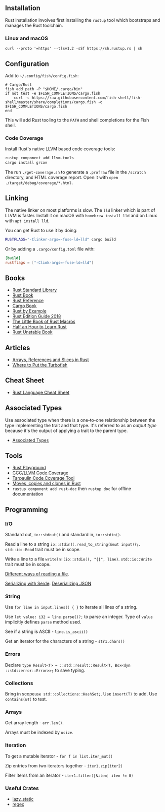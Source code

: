 ## Installation

Rust installation involves first installing the `rustup` tool which bootstraps and manages the Rust toolchain.
### Linux and macOS

```fish
curl --proto '=https' --tlsv1.2 -sSf https://sh.rustup.rs | sh
```

## Configuration

Add to `~/.config/fish/config.fish`:

```fish
# Cargo/Rust
fish_add_path -P "$HOME/.cargo/bin"
if not test -e $FISH_COMPLETIONS/cargo.fish
    curl -s https://raw.githubusercontent.com/fish-shell/fish-shell/master/share/completions/cargo.fish -o $FISH_COMPLETIONS/cargo.fish
end
```

This will add Rust tooling to the `PATH` and shell completions for the Fish shell.

### Code Coverage

Install Rust's native LLVM based code coverage tools:

```bash
rustup component add llvm-tools
cargo install grcov
```

The run `./get-coverage.sh` to generate a `.profraw` file in the `/scratch` directory, and HTML coverage report. Open it with `open ./target/debug/coverage/*.html`.

## Linking

The native linker on most platforms is slow.  The `lld` linker which is part of LLVM is faster.  Install it on macOS with `homebrew install lld` and on Linux with `apt install lld`.

You can get Rust to use it by doing:

```sh
RUSTFLAGS="-Clinker-args=-fuse-ld=lld" cargo build
```

Or by adding a `.cargo/config.toml` file with:

```toml
[build]
rustflags = ["-Clink-args=-fuse-ld=lld"]
```

## Books

- [Rust Standard Library](https://doc.rust-lang.org/std/index.html)
- [Rust Book](https://play.rust-lang.org/)
- [Rust Reference](https://doc.rust-lang.org/stable/reference/index.html)
- [Cargo Book](https://doc.rust-lang.org/cargo/index.html)
- [Rust by Example](https://doc.rust-lang.org/rust-by-example/index.html)
- [Rust Edition Guide 2018](https://doc.rust-lang.org/nightly/edition-guide/introduction.html)
- [The Little Book of Rust Macros](https://veykril.github.io/tlborm/macros/macro_rules.html)
- [Half an Hour to Learn Rust](https://fasterthanli.me/articles/a-half-hour-to-learn-rust)
- [Rust Unstable Book](https://doc.rust-lang.org/nightly/unstable-book/the-unstable-book.html)

## Articles

- [Arrays, References and Slices in Rust](https://hashrust.com/blog/arrays-vectors-and-slices-in-rust/)
- [Where to Put the Turbofish](https://matematikaadit.github.io/posts/rust-turbofish.html)

## Cheat Sheet

- [Rust Language Cheat Sheet](https://cheats.rs/)

## Associated Types

Use associated type when there is a one-to-one relationship between the type implementing the trait and that type.  It's referred to as an *output type* because it's the output of applying a trait to the parent type.

- [Associated Types](https://riptutorial.com/rust/example/8574/associated-types)

## Tools

- [Rust Playground](https://play.rust-lang.org/)
- [GCC/LLVM Code Coverage](https://doc.rust-lang.org/nightly/unstable-book/compiler-flags/source-based-code-coverage.html)
- [Tarpaulin Code Coverage Tool](https://github.com/xd009642/tarpaulin)
- [Moves, copies and clones in Rust](https://hashrust.com/blog/moves-copies-and-clones-in-rust/)
- `rustup component add rust-doc` then `rustup doc` for offline documentation

## Programming

### I/O

Standard out, `io::stdout()` and standard in, `io::stdin()`.

Read a line to a string `io::stdin().read_to_string(&mut input)?;`.  `std::io::Read` trait must be in scope.

Write a line to a file `writeln!(io::stdio(), "{}", line)`.  `std::io::Write` trait must be in scope.

[Different ways of reading a file](https://dev.to/dandyvica/different-ways-of-reading-files-in-rust-2n30).

[Serializing with Serde](https://serde.rs/).  [Deserializing JSON](https://juliano-alves.com/2020/01/06/rust-deserialize-json-with-serde/)

### String

Use `for line in input.lines() { }` to iterate all lines of a string.

Use `let value: i32 = line.parse()?;` to parse an integer.  Type of `value` implicitly defines `parse` method used.

See if a string is ASCII - `line.is_ascii()`

Get an iterator for the characters of a string - `str1.chars()`

### Errors

Declare `type Result<T> = ::std::result::Result<T, Box<dyn ::std::error::Error>>;` to save typing.

### Collections

Bring in scope`use std::collections::HashSet;`. Use `insert(T)` to add.  Use `contains(&T)` to test.

### Arrays

Get array length - `arr.len()`.

Arrays must be indexed by `usize`.

### Iteration

To get a mutable iterator - `for f in list.iter_mut()`

Zip entries from two iterators together - `iter1.zip(iter2)`

Filter items from an iterator - `iter1.filter(|&item| item != 0)`

### Useful Crates

- [lazy_static](https://docs.rs/lazy_static/1.1.1/lazy_static/)
- [regex](https://docs.rs/regex/1.4.2/regex/index.html)